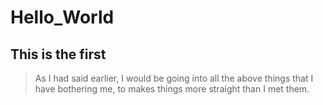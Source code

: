 # Hello_World

## This is the first

>As I had said earlier, I would be going into all the above things that I have bothering me, to makes things more straight than I met them.
